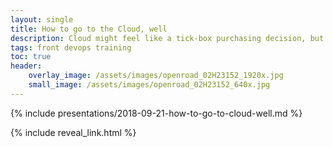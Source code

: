 ```yaml
---
layout: single
title: How to go to the Cloud, well
description: Cloud might feel like a tick-box purchasing decision, but getting tangible business outcomes from a Cloud strategy is all about the people.
tags: front devops training
toc: true
header:
    overlay_image: /assets/images/openroad_02H23152_1920x.jpg
    small_image: /assets/images/openroad_02H23152_640x.jpg
---
```


{% include presentations/2018-09-21-how-to-go-to-cloud-well.md %}

{% include reveal_link.html %}

